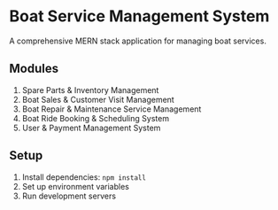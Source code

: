 # Boat Service Management System

A comprehensive MERN stack application for managing boat services.

## Modules
1. Spare Parts & Inventory Management
2. Boat Sales & Customer Visit Management
3. Boat Repair & Maintenance Service Management
4. Boat Ride Booking & Scheduling System
5. User & Payment Management System

## Setup
1. Install dependencies: `npm install`
2. Set up environment variables
3. Run development servers


